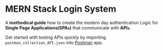 # MERN Stack Login System

A **methodical guide** how to create the modern day authentication Logic for <strong>Single Page Applications(SPA<small>s</small>)</strong> that communicate with <strong>API<small>s</small></strong>.

Get started with testing APIs quickly by importing `postman_collection_API.json` into [Postman](https://www.postman.com/company/about-postman/) app.
